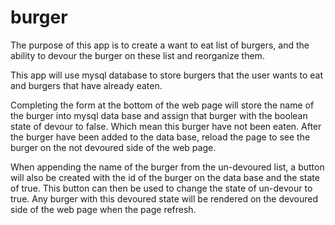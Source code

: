 # burger

The purpose of this app is to create a want to eat list of burgers, and the ability to devour the burger on these list and reorganize them.

This app will use mysql database to store burgers that the user wants to eat and burgers that have already eaten. 

Completing the form at the bottom of the web page will store the name of the burger into mysql data base and assign that burger with the boolean state of devour to false. Which mean this burger have not been eaten. After the burger have been added to the data base, reload the page to see the burger on the not devoured side of the web page. 

When appending the name of the burger from the un-devoured list, a button will also be created with the id of the burger on the data base and the state of true. This button can then be used to change the state of un-devour to true. Any burger with this devoured state will be rendered on the devoured side of the web page when the page refresh.